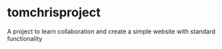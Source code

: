 # tomchrisproject
A project to learn collaboration and create a simple website with standard functionality

